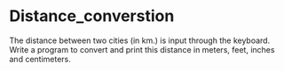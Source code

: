 # Distance_converstion
 The distance between two cities (in km.) is input through the  keyboard. Write a program to convert and print this distance  in meters, feet, inches and centimeters. 
